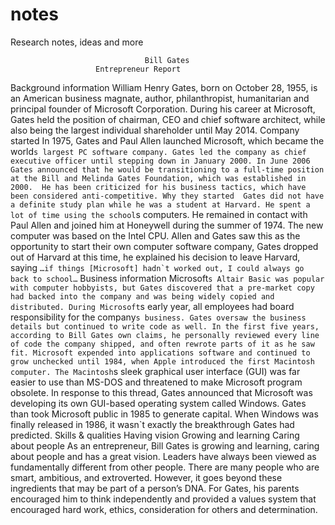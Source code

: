 # notes
Research notes, ideas and more


                                  Bill Gates
                       Entrepreneur Report


Background information
William Henry Gates, born on October 28, 1955, is an American business magnate, author, philanthropist, humanitarian and principal founder of Microsoft Corporation. During his career at Microsoft, Gates held the position of chairman, CEO and chief software architect, while also being the largest individual shareholder until May 2014.
Company started 
In 1975, Gates and Paul Allen launched Microsoft, which became the world`s largest PC software company. Gates led the company as chief executive officer until stepping down in January 2000. In June 2006 Gates announced that he would be transitioning to a full-time position at the Bill and Melinda Gates Foundation, which was established in 2000. 
He has been criticized for his business tactics, which have been considered anti-competitive.
Why they started 
Gates did not have a definite study plan while he was a student at Harvard. He spent a lot of time using the school`s computers. He remained in contact with Paul Allen and joined him at Honeywell during the summer of 1974. The new computer was based on the Intel CPU. Allen and Gates saw this as the opportunity to start their own computer software company, Gates dropped out of Harvard at this time, he explained his decision to leave Harvard, saying ``…if things [Microsoft] hadn`t worked out, I could always go back to school…``
Business information 
Microsoft`s Altair Basic was popular with computer hobbyists, but Gates discovered that a pre-market copy had backed into the company and was being widely copied and distributed. During Microsoft`s early year, all employees had board responsibility for the company`s business. Gates oversaw the business details but continued to write code as well. In the first five years, according to Bill Gates own claims, he personally reviewed every line of code the company shipped, and often rewrote parts of it as he saw fit.
Microsoft expended into applications software and continued to grow unchecked until 1984, when Apple introduced the first Macintosh computer. The Macintosh`s sleek graphical user interface (GUI) was far easier to use than MS-DOS and threatened to make Microsoft program obsolete. In response to this thread, Gates announced that Microsoft was developing its own GUI-based operating system called Windows. Gates than took Microsoft public in 1985 to generate capital. When Windows was finally released in 1986, it wasn`t exactly the breakthrough Gates had predicted.
Skills & qualities 
Having vision
Growing and learning 
Caring about people
As an entrepreneur, Bill Gates is growing and learning, caring about people and has a great vision.
 Leaders have always been viewed as fundamentally different from other people. There are many people who are smart, ambitious, and extroverted. However, it goes beyond these ingredients that may be part of a person’s DNA. 
For Gates, his parents encouraged him to think independently and provided a values system that encouraged hard work, ethics, consideration for others and determination. 
